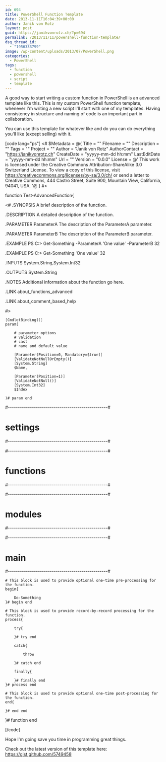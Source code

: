 ```yaml
---
id: 694
title: PowerShell Function Template
date: 2013-11-11T16:04:39+00:00
author: Janik von Rotz
layout: post
guid: https://janikvonrotz.ch/?p=694
permalink: /2013/11/11/powershell-function-template/
dsq_thread_id:
  - "1956333799"
image: /wp-content/uploads/2013/07/PowerShell.png
categories:
  - PowerShell
tags:
  - function
  - powershell
  - script
  - template
---
```

A good way to start writing a custom function in PowerShell is an advanced template like this.
This is my custom PowerShell function template, whenever I'm writing a new script I'll start with one of my templates. Having consistency in structure and naming of code is an important part in collaboration.
<!--more-->
You can use this template for whatever like and do you can do everything you'll like (except selling) with it.

[code lang="ps"]
&lt;#
$Metadata = @{
	Title = &quot;&quot;
	Filename = &quot;&quot;
	Description = &quot;&quot;
	Tags = &quot;&quot;
	Project = &quot;&quot;
	Author = &quot;Janik von Rotz&quot;
	AuthorContact = &quot;https://janikvonrotz.ch&quot;
	CreateDate = &quot;yyyyy-mm-dd hh:mm&quot;
	LastEditDate = &quot;yyyyy-mm-dd hh:mm&quot;
	Url = &quot;&quot;
	Version = &quot;0.0.0&quot;
	License = @'
This work is licensed under the Creative Commons Attribution-ShareAlike 3.0 Switzerland License.
To view a copy of this license, visit https://creativecommons.org/licenses/by-sa/3.0/ch/ or
send a letter to Creative Commons, 444 Castro Street, Suite 900, Mountain View, California, 94041, USA.
'@
}
#&gt;

function Test-AdvancedFunction{

&lt;#
.SYNOPSIS
    A brief description of the function.

.DESCRIPTION
	A detailed description of the function.

.PARAMETER  ParameterA
	The description of the ParameterA parameter.

.PARAMETER  ParameterB
	The description of the ParameterB parameter.

.EXAMPLE
	PS C:&gt; Get-Something -ParameterA 'One value' -ParameterB 32

.EXAMPLE
	PS C:&gt; Get-Something 'One value' 32

.INPUTS
	System.String,System.Int32

.OUTPUTS
	System.String

.NOTES
	Additional information about the function go here.

.LINK
	about_functions_advanced

.LINK
	about_comment_based_help

#&gt;

	[CmdletBinding()]
	param(

        # parameter options
        # validation
        # cast
        # name and default value

		[Parameter(Position=0, Mandatory=$true)]
		[ValidateNotNullOrEmpty()]
		[System.String]
		$Name,

		[Parameter(Position=1)]
		[ValidateNotNull()]
		[System.Int32]
		$Index

	)# param end

  #--------------------------------------------------#
  # settings
  #--------------------------------------------------#

  #--------------------------------------------------#
  # functions
  #--------------------------------------------------#

  #--------------------------------------------------#
  # modules
  #--------------------------------------------------#

  #--------------------------------------------------#
  # main
  #--------------------------------------------------#

    # This block is used to provide optional one-time pre-processing for the function.
    begin{

        Do-Something
    }# begin end

    # This block is used to provide record-by-record processing for the function.
    process{

    	try{

    	}# try end

    	catch{

    		throw

        }# catch end

        finally{

        }# finally end
    }# process end

    # This block is used to provide optional one-time post-processing for the function.
    end{

    }# end end
}# function end

[/code]

Hope I'm going save you time in programming great things.

Check out the latest version of this template here: <a href="https://gist.github.com/5749458">https://gist.github.com/5749458</a>